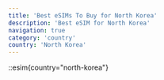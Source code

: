 ```yaml
---
title: 'Best eSIMs To Buy for North Korea'
description: 'Best eSIM for North Korea'
navigation: true
category: 'country'
country: 'North Korea'
---
```


::esim{country="north-korea"}
